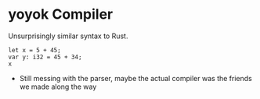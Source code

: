 # yoyok Compiler

Unsurprisingly similar syntax to Rust.

```
let x = 5 + 45;
var y: i32 = 45 + 34;
x
```

- Still messing with the parser, maybe the actual compiler was the friends we made along the way